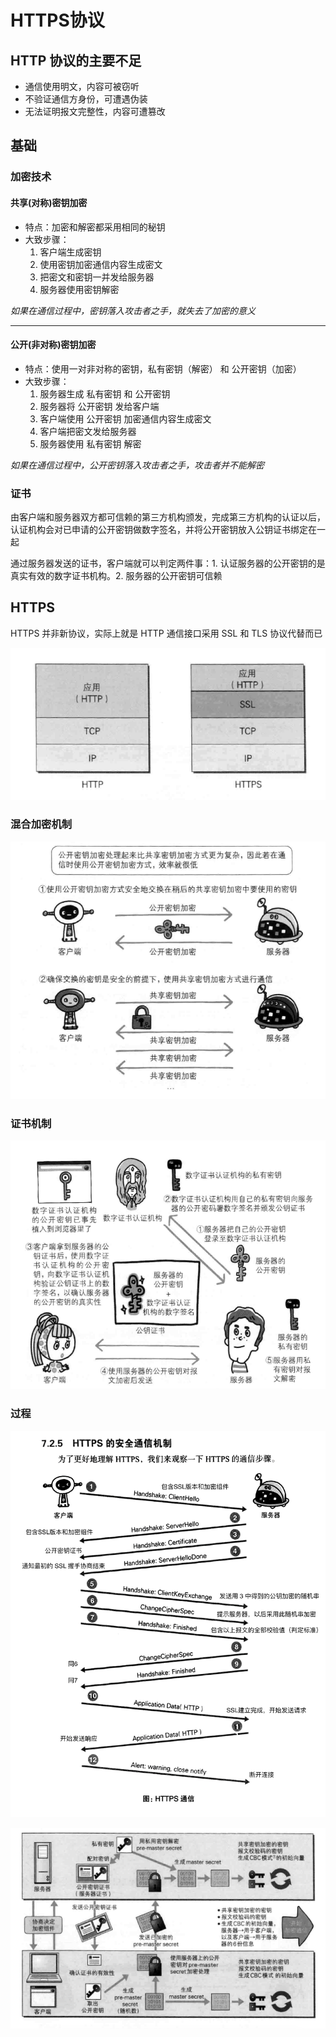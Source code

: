 # HTTPS协议

## HTTP 协议的主要不足

+ 通信使用明文，内容可被窃听
+ 不验证通信方身份，可遭遇伪装
+ 无法证明报文完整性，内容可遭篡改

## 基础

### 加密技术

#### 共享(对称)密钥加密

+ 特点：加密和解密都采用相同的秘钥
+ 大致步骤：
  1. 客户端生成密钥
  2. 使用密钥加密通信内容生成密文
  3. 把密文和密钥一并发给服务器
  4. 服务器使用密钥解密

*如果在通信过程中，密钥落入攻击者之手，就失去了加密的意义*

---

#### 公开(非对称)密钥加密

+ 特点：使用一对非对称的密钥，私有密钥（解密） 和 公开密钥（加密）
+ 大致步骤：
  1. 服务器生成 私有密钥 和 公开密钥
  2. 服务器将 公开密钥 发给客户端
  3. 客户端使用 公开密钥 加密通信内容生成密文
  4. 客户端把密文发给服务器
  5. 服务器使用 私有密钥 解密


*如果在通信过程中，公开密钥落入攻击者之手，攻击者并不能解密*

### 证书

由客户端和服务器双方都可信赖的第三方机构颁发，完成第三方机构的认证以后，认证机构会对已申请的公开密钥做数字签名，并将公开密钥放入公钥证书绑定在一起

通过服务器发送的证书，客户端就可以判定两件事：1. 认证服务器的公开密钥的是真实有效的数字证书机构。2. 服务器的公开密钥可信赖

## HTTPS

HTTPS 并非新协议，实际上就是 HTTP 通信接口采用 SSL 和 TLS 协议代替而已

![HTTPS](./assets/HTTPS.png)



### 混合加密机制

![HTTPS2](./assets/HTTPS2.png)

### 证书机制

![HTTPS3](./assets/HTTPS3.png)

### 过程

![HTTPS4](./assets/HTTPS4.png)

![HTTPS5](./assets/HTTPS5.png)